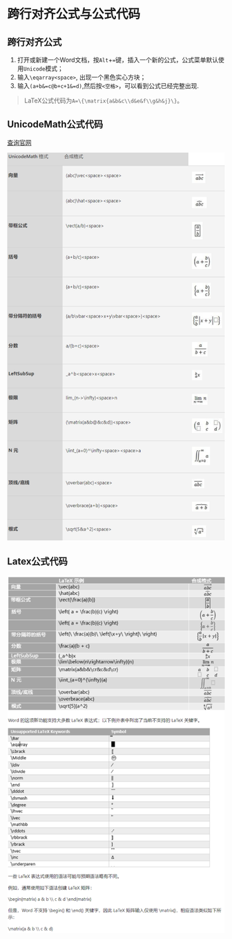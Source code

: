 # 跨行对齐公式与公式代码

## 跨行对齐公式
1. 打开或新建一个Word文档，按`Alt`+`=`键，插入一个新的公式，公式菜单默认使用`Unicode`模式；
2. 输入`\eqarray<space>`, 出现一个黑色实心方块；
3. 输入`(a+b&=c@b+c+1&=d)`,然后按`<空格>`，可以看到公式已经完整出现.

> LaTeX公式代码为`A=\{\matrix{a&b&c\\d&e&f\\g&h&j}\}`。


## UnicodeMath公式代码

[查询官网](https://support.microsoft.com/zh-cn/office/word-%E4%B8%AD%E4%BD%BF%E7%94%A8-unicodemath-%E5%92%8C-latex-%E7%9A%84%E7%BA%BF%E6%80%A7%E6%A0%BC%E5%BC%8F%E5%85%AC%E5%BC%8F-2e00618d-b1fd-49d8-8cb4-8d17f25754f8)

<div align="center"><img src="res/eq9.png"></div>

## Latex公式代码

<div align="center"><img src="res/eq10.png"></div>